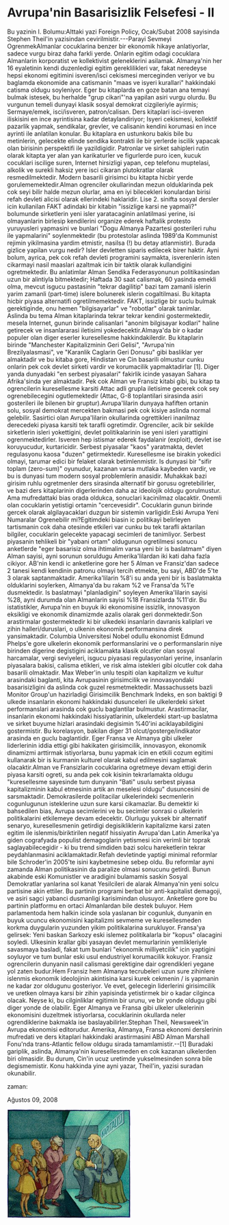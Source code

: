 # Avrupa'nin Basarisizlik Felsefesi - II
Bu yazinin I. Bolumu:Alttaki yazi Foreign Policy, Ocak/Subat 2008 sayisinda Stephen Theil'in yazisindan cevirilmistir.---Parayi Sevmeyi OgrenmekAlmanlar cocuklarina benzer bir ekonomik hikaye anlatiyorlar, sadece vurgu biraz daha farkli yerde. Onlarin egitim odagi cocuklara Almanlarin korporatist ve kollektivist geleneklerini asilamak. Almanya'nin her 16 eyaletinin kendi duzenledigi egitim gereklilikleri var, fakat neredeyse hepsi ekonomi egitimini isveren/isci cekismesi merceginden veriyor ve bu baglamda ekonomide ana catismanin "maas ve isyeri kurallari" hakkindaki catisma oldugu soyleniyor. Eger bu kitaplarda en goze batan ana temayi bulmak istesek, bu herhalde "grup cikari"'na yapilan asiri vurgu olurdu. Bu vurgunun temeli dunyayi klasik sosyal demokrat cizgileriyle ayirmis; Sermaye/emek, isci/isveren, patron/calisan. Ders kitaplari isci-isveren iliskisini en ince ayrintisina kadar detaylandiriyor; Isyeri cekismesi, kollektif pazarlik yapmak, sendikalar, grevler, ve calisanin kendini korumasi en ince ayrinti ile anlatilan konular. Bu kitaplara en ustunkoru bakis bile bu metinlerin, gelecekte elinde sendika kontrakti ile bir yerlerde iscilik yapacak olan birisinin perspektifi ile yazildigidir. Patronlar ve sirket sahipleri rutin olarak kitapta yer alan yan karikaturler ve figurlerde puro icen, kucuk cocuklari iscilige suren, Internet hirsizligi yapan, cep telefonu muptelasi, alkolik ve surekli haksiz yere isci cikaran plutokratlar olarak resmedilmektedir. Modern basarili girisimci bu kitapta hicbir yerde gorulememektedir.Alman ogrenciler okullarindan mezun olduklarinda pek cok seyi bilir halde mezun olurlar, ama en iyi bilecekleri konulardan birisi refah devleti alicisi olarak ellerindeki haklaridir. Lise 2. sinifta sosyal dersler icin kullanilan FAKT adindaki bir kitabin "issizlige karsi ne yapmali?"  bolumunde sirketlerin yeni isler yaratacaginin anlatilmasi yerine, isi olmayanlarin birlesip kendilerini organize ederek haftalik protesto yuruyusleri yapmasini ve bunlari "Dogu Almanya Pazartesi gosterileri ruhu ile yapmalarini" soylenmektedir (bu protestolar aslinda 1989'da Kommunist rejimin yikilmasina yardim etmistir, nasilsa (!) bu detay atlanmistir). Burada gizlice yapilan vurgu nedir? Isler devletten siparis edilecek birer haktir. Ayni bolum, ayrica, pek cok refah devleti programini saymakta, isverenlerin isten cikarmayi nasil maaslari azaltmak icin bir taktik olarak kullandigini ogretmektedir. Bu anlatimlar Alman Sendika Federasyonunun politikasindan uzun bir alintiyla bitmektedir; Haftada 30 saat calismak, 60 yasinda emekli olma, mevcut isgucu pastasinin "tekrar dagilitip" bazi tam zamanli islerin yarim zamanli (part-time) islere bolunerek islerin cogaltilmasi. Bu kitapta hicbir piyasa alternatifi ogretilmemektedir. FAKT, issizlige bir suclu bulmak gerektiginde, onu hemen "bilgisayarlar" ve "robotlar" olarak tanimlar. Aslinda bu tema Alman kitaplarinda tekrar tekrar kendini gostermektedir, mesela Internet, gunun birinde calisanlari "anonim bilgisayar kodlari" haline getirecek ve insanlararasi iletisimi yokedecektir.Almaya'da bir o kadar populer olan diger eserler kuresellesme hakkindakilerdir. Bu kitaplarin birinde "Manchester Kapitalizminin Geri Gelisi", "Avrupa'nin Brezilyalasmasi", ve "Karanlik Caglarin Geri Donusu" gibi basliklar yer almaktadir ve bu kitaba gore, Hindistan ve Cin basarili olmustur cunku onlarin pek cok devlet sirketi vardir ve korumacilik yapmaktadirlar [1]. Diger yanda dunyadaki "en serbest piyasalari" fakirlik icinde yasayan Sahara Afrika'sinda yer almaktadir. Pek cok Alman ve Fransiz kitabi gibi, bu kitap ta ogrencilerin kuresellesme karsiti Attac adli grupla iletisime gecerek cok sey ogrenebilecegini ogutlemektedir (Attac, G-8 toplantilari sirasinda asiri gosterileri ile bilenen bir gruptur).Avrupa'lilarin dunyaya hafiften ortanin solu, sosyal demokrat mercekten bakmasi pek cok kisiye aslinda normal gelebilir. Sasirtici olan Avrupa'lilarin okullarinda ogrettikleri inanilmaz derecedeki piyasa karsiti tek tarafli ogretimdir. Ogrenciler, acik bir sekilde sirketlerin isleri yokettigini, devlet politikalarinin ise yeni isleri yarattigini ogrenmektedirler. Isveren hep istismar ederek faydalanir (exploit), devlet ise koruyucudur, kurtaricidir. Serbest piyasalar "kaos" yaratmakta, devlet regulasyonu kaosa "duzen" getirmektedir. Kuresellesme ise birakin yokedici olmayi, tarumar edici bir felaket olarak betimlenmistir. Is dunyasi bir "sifir toplam (zero-sum)" oyunudur, kazanan varsa mutlaka kaybeden vardir, ve bu is dunyasi tum modern sosyal problemlerin anasidir. Muhakkak bazi girisim ruhlu ogretmenler ders sirasinda alternatif bir gorusu ogretebilirler, ve bazi ders kitaplarinin digerlerinden daha az ideolojik oldugu gorulmustur. Ama mufredattaki bias orada oldukca, sonuclari kacinilmaz olacaktir. Onemli olan cocuklarin yetistigi ortamin "cercevesidir". Cocuklarin gunun birinde gercek olarak algilayacaklari duzgun bir sistemin varligidir.Eski Avrupa Yeni Numaralar Ogrenebilir mi?Egitimdeki biasin ic politikayi belirleyen tartismanin cok daha otesinde etkileri var cunku bu tek tarafli aktarilan bilgiler, cocuklarin gelecekte yapacagi secimleri de tanimliyor. Serbest piyasanin tehlikeli bir "yabani ortam" oldugunun ogretilmesi sonucu anketlerde "eger basarisiz olma ihtimalim varsa yeni bir is baslatmam" diyen Alman sayisi, ayni sorunun soruldugu Amerika'lilardan iki kati daha fazla cikiyor. AB'nin kendi ic anketlerine gore her 5 Alman ve Fransiz'dan sadece 2 tanesi kendi kendinin patronu olmayi tercih etmekte, bu sayi, ABD'de 5'te 3 olarak saptanmaktadir. Amerika'lilarin %8'i su anda yeni bir is baslatmakta olduklarini soylerken, Almanya'da bu rakam %2 ve Fransa'da %1'e dusmektedir. Is baslatmayi "planladigini" soyleyen Amerika'lilarin sayisi %28, ayni durumda olan Almanlarin sayisi %18 Fransizlarda %11'dir. Bu istatistikler, Avrupa'nin en buyuk iki ekonomisine issizlik, innovasyon eksikligi ve ekonomik dinamizmde azalis olarak geri donmektedir.Son arastirmalar gostermektedir ki bir ulkedeki insanlarin davranis kaliplari ve zihin halleri/duruslari, o ulkenin ekonomik performansina direk yansimaktadir. Columbia Universitesi Nobel odullu ekonomist Edmund Phelps'e gore ulkelerin ekonomik performanslarini ve o performanslarin niye birinden digerine degistigini aciklamakta klasik olcutler olan sosyal harcamalar, vergi seviyeleri, isgucu piyasasi regulasyonlari yerine, insanlarin piyasalara bakisi, calisma etikleri, ve risk alma istekleri gibi olcutler cok daha basarili olmaktadir. Max Weber'in unlu tespiti olan kapitalizm ve kultur arasindaki baglanti, kita Avrupasinin girisimcilik ve innovasyondaki basarisizligini da aslinda cok guzel resmetmektedir. Massachussets bazli Monitor Group'un hazirladigi Girisimcilik Benchmark Indeks, en son baktigi 9 ulkede insanlarin ekonomi hakkindaki dusunceleri ile ulkelerdeki sirket performanslari arasinda cok guclu baglantilar bulmustur. Arastirmacilar, insanlarin ekonomi hakkindaki hissiyatlarinin, ulkelerdeki start-up baslatma ve sirket buyume hizlari arasindaki degisimin %40'ini aciklayabildigini gostermistir. Bu korelasyon, bakilan diger 31 olcut/gosterge/indikator arasinda en guclu baglantidir. Eger Fransa ve Almanya gibi ulkeler liderlerinin iddia ettigi gibi hakikaten girisimcilik, innovasyon, ekonomik dinamizmi arttirmak istiyorlarsa, bunu yapmak icin en etkili cozum egitimi kullanarak bir is kurmanin kulturel olarak kabul edilmesini saglamak olacaktir.Alman ve Fransizlarin cocuklarina ogretmeye devam ettigi derin piyasa karsiti ogreti, su anda pek cok kisinin tekrarlamakta oldugu "kuresellesme sayesinde tum dunyanin "Bati" usulu serbest piyasa kapitalizminin kabul etmesinin artik an meselesi oldugu" dusuncesini de sarsmaktadir. Demokrasilerde politacilar ulkelerindeki secmenlerin cogunlugunun isteklerine uzun sure karsi cikamazlar. Bu demektir ki bahsedilen bias, Avrupa secimlerini ve bu secimler sonrasi o ulkelerin politikalarini etkilemeye devam edecektir. Olurlugu yuksek bir alternatif senaryo, kuresellesmenin getirdigi degisikliklerin kapitalizme karsi zaten egitim ile islenmis/biriktirilen negatif hissiyatin Avrupa'dan Latin Amerika'ya giden cografyada populist demagoglarin yetismesi icin verimli bir toprak saglayabilecegidir - ki bu trend simdiden bazi solcu hareketlerin tekrar peydahlanmasini aciklamaktadir.Refah devletinde yaptigi minimal reformlar bile Schroder'in 2005'te isini kaybetmesine sebep oldu. Bu reformlar ayni zamanda Alman politikasinin da paralize olmasi sonucunu getirdi. Bunun akabinde eski Komunistler ve aradigini bulamamis saskin Sosyal Demokratlar yanlarina sol kanat Yesilcileri de alarak Almanya'nin yeni solcu partisine akin ettiler. Bu partinin programi berbat bir anti-kapitalist demagoji, ve asiri sagci yabanci dusmanligi karisimindan olusuyor. Anketlere gore bu partinin platformu en ortaci Almanlardan bile destek buluyor. Hem parlamentoda hem halkin icinde sola yaslanan bir cogunluk, dunyanin en buyuk ucuncu ekonomisini kapitalizmi sevmeme ve kuresellesmeden korkma duygularin yuzunden yikim politikalarina surukluyor. Fransa'ya gelirsek: Yeni baskan Sarkozy eski islemez politikalarla bir "kopus" olacagini soyledi. Ulkesinin krallar gibi yasayan devlet memurlarinin yemlikleriyle savasmaya basladi, fakat tum bunlari "ekonomik milliyetcilik" icin yaptigini soyluyor ve tum bunlar eski usul endustriyel korumacilik kokuyor. Fransiz ogrencilerin dunyanin nasil calismasi gerektigine dair ogrendikleri yegane yol zaten budur.Hem Fransiz hem Almanya tecrubeleri uzun sure zihinlere islenmis ekonomik ideolojinin akintisina karsi kurek cekmenin / is yapmanin ne kadar zor oldugunu gosteriyor. Ve evet, gelecegin liderlerini girisimcilik ve uretken olmaya karsi bir zihin yapisinda yetistirmek bir o kadar cilginca olacak. Neyse ki, bu cilginliklar egitimin bir urunu, ve bir yonde oldugu gibi diger yonde de olabilir. Eger Almanya ve Fransa gibi ulkeler ulkelerinin ekonomisini duzeltmek istiyorlarsa, cocuklarinin okullarda neler ogrendiklerine bakmakla ise baslayabilirler.Stephan Theil, Newsweek'in Avrupa ekonomisi editorudur. Amerika, Almanya, Fransa ekonomi derslerinin mufredati ve ders kitaplari hakkindaki arastirmasini  ABD Alman Marshall Fonu'nda trans-Atlantic fellow oldugu sirada tamamlamistir.--[1] Buradaki gariplik, aslinda, Almanya'nin kuresellesmeden en cok kazanan ulkelerden biri olmasidir. Bu durum, Cin'in ucuz uretimde yukselmesinden sonra bile degismemistir. Konu hakkinda yine ayni yazar, Theil'in, yazisi suradan okunabilir.







zaman:

Ağustos 09, 2008










![](germany_0.jpg)
